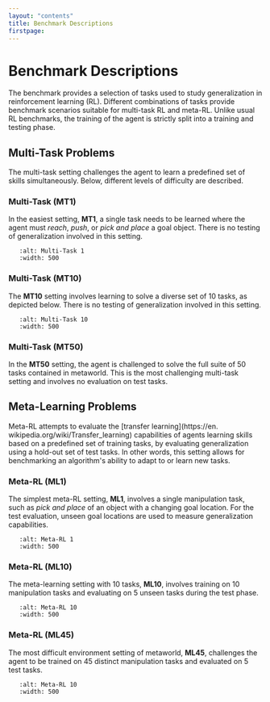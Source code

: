 ```yaml
---
layout: "contents"
title: Benchmark Descriptions
firstpage:
---
```


# Benchmark Descriptions

The benchmark provides a selection of tasks used to study generalization in reinforcement learning (RL).
Different combinations of tasks provide benchmark scenarios suitable for multi-task RL and meta-RL.
Unlike usual RL benchmarks, the training of the agent is strictly split into a training and testing phase.

## Multi-Task Problems

The multi-task setting challenges the agent to learn a predefined set of skills simultaneously.
Below, different levels of difficulty are described.

### Multi-Task (MT1)

In the easiest setting, **MT1**, a single task needs to be learned where the agent must *reach*, *push*, or *pick and place* a goal object.
There is no testing of generalization involved in this setting.

```{figure} _static/mt1.gif
   :alt: Multi-Task 1 
   :width: 500
```

### Multi-Task (MT10)

The **MT10** setting involves learning to solve a diverse set of 10 tasks, as depicted below.
There is no testing of generalization involved in this setting.



```{figure} _static/mt10.gif
   :alt: Multi-Task 10 
   :width: 500
```

### Multi-Task (MT50)

In the **MT50** setting, the agent is challenged to solve the full suite of 50 tasks contained in metaworld.
This is the most challenging multi-task setting and involves no evaluation on test tasks.


## Meta-Learning Problems

Meta-RL attempts to evaluate the [transfer learning](https://en.
wikipedia.org/wiki/Transfer_learning) capabilities of agents learning skills based on a predefined set of training tasks, by evaluating generalization using a hold-out set of test tasks.
In other words, this setting allows for benchmarking an algorithm's ability to adapt to or learn new tasks.

### Meta-RL (ML1)

The simplest meta-RL setting, **ML1**, involves a single manipulation task, such as *pick and place* of an object with a changing goal location.
For the test evaluation, unseen goal locations are used to measure generalization capabilities.



```{figure} _static/ml1.gif
   :alt: Meta-RL 1 
   :width: 500
```


### Meta-RL (ML10)

The meta-learning setting with 10 tasks, **ML10**, involves training on 10 manipulation tasks and evaluating on 5 unseen tasks during the test phase.

```{figure} _static/ml10.gif
   :alt: Meta-RL 10 
   :width: 500
```

### Meta-RL (ML45)

The most difficult environment setting of metaworld, **ML45**, challenges the agent to be trained on 45 distinct manipulation tasks and evaluated on 5 test tasks.


```{figure} _static/ml45.gif
   :alt: Meta-RL 10 
   :width: 500
```
